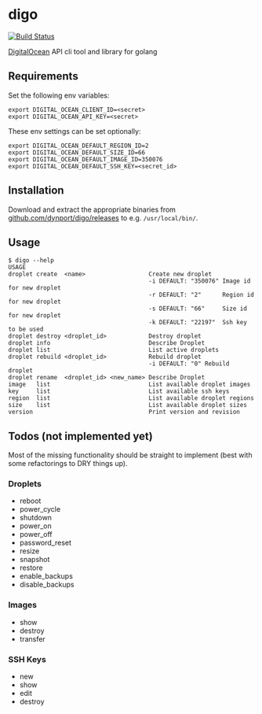 # digo

[![Build Status](https://travis-ci.org/dynport/digo.png?branch=master)](https://travis-ci.org/dynport/digo)

[DigitalOcean](https://www.digitalocean.com/?refcode=b06a6a609632) API cli tool and library for golang

## Requirements

Set the following env variables:
    
    export DIGITAL_OCEAN_CLIENT_ID=<secret>
    export DIGITAL_OCEAN_API_KEY=<secret>

These env settings can be set optionally:

    export DIGITAL_OCEAN_DEFAULT_REGION_ID=2
    export DIGITAL_OCEAN_DEFAULT_SIZE_ID=66
    export DIGITAL_OCEAN_DEFAULT_IMAGE_ID=350076
    export DIGITAL_OCEAN_DEFAULT_SSH_KEY=<secret_id>

## Installation
  
Download and extract the appropriate binaries from [github.com/dynport/digo/releases](https://github.com/dynport/digo/releases) to e.g. `/usr/local/bin/`.

## Usage
    $ digo --help
    USAGE
    droplet	create 	<name>                 	Create new droplet                            
                                            -i DEFAULT: "350076" Image id for new droplet 
                                            -r DEFAULT: "2"      Region id for new droplet
                                            -s DEFAULT: "66"     Size id for new droplet  
                                            -k DEFAULT: "22197"  Ssh key to be used       
    droplet	destroy	<droplet_id>           	Destroy droplet                               
    droplet	info   	                       	Describe Droplet                              
    droplet	list   	                       	List active droplets                          
    droplet	rebuild	<droplet_id>           	Rebuild droplet                               
                                            -i DEFAULT: "0" Rebuild droplet               
    droplet	rename 	<droplet_id> <new_name>	Describe Droplet                              
    image  	list   	                       	List available droplet images                 
    key    	list   	                       	List available ssh keys                       
    region 	list   	                       	List available droplet regions                
    size   	list   	                       	List available droplet sizes                  
    version	       	                       	Print version and revision                    

## Todos (not implemented yet)

Most of the missing functionality should be straight to implement (best with some refactorings to DRY things up).

### Droplets

* reboot
* power_cycle
* shutdown
* power_on
* power_off
* password_reset
* resize
* snapshot
* restore
* enable_backups
* disable_backups

### Images
* show
* destroy
* transfer

### SSH Keys
* new
* show
* edit
* destroy
